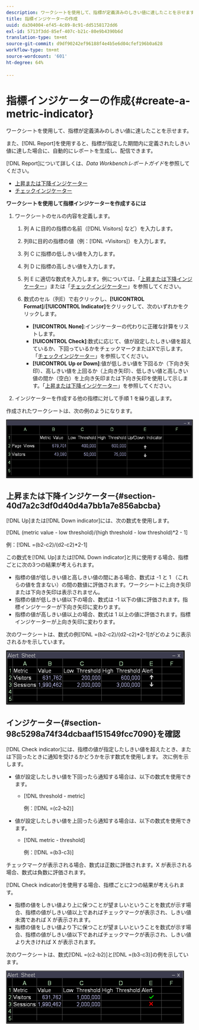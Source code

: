 ```yaml
---
description: ワークシートを使用して、指標が定義済みのしきい値に達したことを示せます。
title: 指標インジケーターの作成
uuid: da304004-ef45-4c89-8c91-dd5158172dd6
exl-id: 5713f3dd-85ef-407c-b21c-80e9b4390b6d
translation-type: tm+mt
source-git-commit: d9df90242ef96188f4e4b5e6d04cfef196b0a628
workflow-type: tm+mt
source-wordcount: '601'
ht-degree: 64%

---
```


# 指標インジケーターの作成{#create-a-metric-indicator}

ワークシートを使用して、指標が定義済みのしきい値に達したことを示せます。

また、[!DNL Report]を使用すると、指標が指定した期間内に定義されたしきい値に達した場合に、自動的にレポートを生成し、配信できます。

[!DNL Report]について詳しくは、*Data Workbenchレポートガイド*&#x200B;を参照してください。

* [上昇または下降インジケーター](../../../../home/c-get-started/c-analysis-vis/c-wksts/c-metric-ind.md#section-40d7a2c3df0d40d4a7bb1a7e856abcba)
* [チェックインジケーター](../../../../home/c-get-started/c-analysis-vis/c-wksts/c-metric-ind.md#section-98c5298a74f34dcbaaf151549fcc7090)

**ワークシートを使用して指標インジケーターを作成するには**

1. ワークシートのセルの内容を定義します。

   1. 列 A に目的の指標の名前（[!DNL Visitors] など）を入力します。
   1. 列Bに目的の指標の値（例：[!DNL =Visitors]）を入力します。
   1. 列 C に指標の低しきい値を入力します。
   1. 列 D に指標の高しきい値を入力します。
   1. 列 E に適切な数式を入力します。例については、「[上昇または下降インジケーター](../../../../home/c-get-started/c-analysis-vis/c-wksts/c-metric-ind.md#section-40d7a2c3df0d40d4a7bb1a7e856abcba)」または「[チェックインジケーター](../../../../home/c-get-started/c-analysis-vis/c-wksts/c-metric-ind.md#section-98c5298a74f34dcbaaf151549fcc7090)」を参照してください。
   1. 数式のセル（列E）で右クリックし、**[!UICONTROL Format]**/**[!UICONTROL Indicator]**&#x200B;をクリックして、次のいずれかをクリックします。

      * **[!UICONTROL None]**:インジケーターの代わりに正確な計算をリストします。
      * **[!UICONTROL Check]**:数式に応じて、値が設定したしきい値を超えているか、下回っているかをチェックマークまたはXで示します。「[チェックインジケーター](../../../../home/c-get-started/c-analysis-vis/c-wksts/c-metric-ind.md#section-98c5298a74f34dcbaaf151549fcc7090)」を参照してください。
      * **[!UICONTROL Up or Down]**:値が低しきい値を下回るか（下向き矢印）、高しきい値を上回るか（上向き矢印）、低しきい値と高しきい値の間か（空白）を上向き矢印または下向き矢印を使用して示します。「[上昇または下降インジケーター](../../../../home/c-get-started/c-analysis-vis/c-wksts/c-metric-ind.md#section-40d7a2c3df0d40d4a7bb1a7e856abcba)」を参照してください。

1. インジケーターを作成する他の指標に対して手順 1 を繰り返します。

作成されたワークシートは、次の例のようになります。

![](assets/vis_Worksheet_Alerts.png)

## 上昇または下降インジケーター{#section-40d7a2c3df0d40d4a7bb1a7e856abcba}

[!DNL Up]または[!DNL Down indicator]には、次の数式を使用します。

[!DNL (metric value - low threshold)/(high threshold - low threshold)*2 - 1]

例：[!DNL =(b2-c2)/(d2-c2)*2-1]

この数式を[!DNL Up]または[!DNL Down indicator]と共に使用する場合、指標ごとに次の3つの結果が考えられます。

* 指標の値が低しきい値と高しきい値の間にある場合、数式は -1 と 1 （これらの値を含まない）の間の数値に評価されます。ワークシートに上向き矢印または下向き矢印は表示されません。
* 指標の値が低しきい値以下の場合、数式は -1 以下の値に評価されます。指標インジケーターが下向き矢印に変わります。
* 指標の値が高しきい値以上の場合、数式は 1 以上の値に評価されます。指標インジケーターが上向き矢印に変わります。

次のワークシートは、数式の例[!DNL =(b2-c2)/(d2-c2)*2-1]がどのように表示されるかを示しています。

![](assets/vis_Worksheet_Alerts_UpDown.png)

## インジケーター{#section-98c5298a74f34dcbaaf151549fcc7090}を確認

[!DNL Check indicator]には、指標の値が指定したしきい値を超えたとき、または下回ったときに通知を受けるかどうかを示す数式を使用します。 次に例を示します。

* 値が設定したしきい値を下回ったら通知する場合は、以下の数式を使用できます。

   * [!DNL threshold - metric]

      例：[!DNL =(c2-b2)]

* 値が設定したしきい値を上回ったら通知する場合は、以下の数式を使用できます。

   * [!DNL metric - threshold]

      例：[!DNL =(b3-c3)]

チェックマークが表示される場合、数式は正数に評価されます。X が表示される場合、数式は負数に評価されます。

[!DNL Check indicator]を使用する場合、指標ごとに2つの結果が考えられます。

* 指標の値をしきい値より上に保つことが望ましいということを数式が示す場合、指標の値がしきい値以上であればチェックマークが表示され、しきい値未満であれば X が表示されます。
* 指標の値をしきい値より下に保つことが望ましいということを数式が示す場合、指標の値がしきい値以下であればチェックマークが表示され、しきい値より大きければ X が表示されます。

次のワークシートは、数式[!DNL =(c2-b2)]と[!DNL =(b3-c3)]の例を示しています。

![](assets/vis_Worksheet_Alerts_Check.png)
